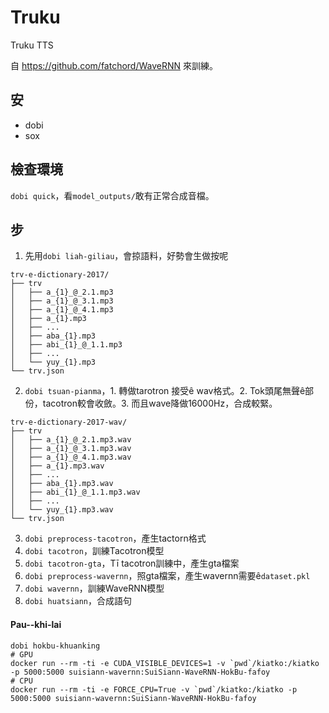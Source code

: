 # Truku
Truku TTS

自 https://github.com/fatchord/WaveRNN 來訓練。

## 安
- dobi
- sox

## 檢查環境
`dobi quick`，看`model_outputs/`敢有正常合成音檔。

## 步
1. 先用`dobi liah-giliau`，會掠語料，好勢會生做按呢
```
trv-e-dictionary-2017/
├── trv
│   ├── a_{1}_@_2.1.mp3
│   ├── a_{1}_@_3.1.mp3
│   ├── a_{1}_@_4.1.mp3
│   ├── a_{1}.mp3
│   ├── ...
│   ├── aba_{1}.mp3
│   ├── abi_{1}_@_1.1.mp3
│   ├── ...
│   └── yuy_{1}.mp3
└── trv.json
```
2. `dobi tsuan-pianma`，1. 轉做tarotron 接受ê wav格式。2. Tok頭尾無聲ê部份，tacotron較會收斂。3. 而且wave降做16000Hz，合成較緊。
```
trv-e-dictionary-2017-wav/
├── trv
│   ├── a_{1}_@_2.1.mp3.wav
│   ├── a_{1}_@_3.1.mp3.wav
│   ├── a_{1}_@_4.1.mp3.wav
│   ├── a_{1}.mp3.wav
│   ├── ...
│   ├── aba_{1}.mp3.wav
│   ├── abi_{1}_@_1.1.mp3.wav
│   ├── ...
│   └── yuy_{1}.mp3.wav
└── trv.json
```
3. `dobi preprocess-tacotron`，產生tactorn格式
4. `dobi tacotron`，訓練Tacotron模型
5. `dobi tacotron-gta`，Tī tacotron訓練中，產生gta檔案
6. `dobi preprocess-wavernn`，照gta檔案，產生wavernn需要ê`dataset.pkl`
7. `dobi wavernn`，訓練WaveRNN模型
8. `dobi huatsiann`，合成語句

#### Pau--khi-lai
```
dobi hokbu-khuanking
# GPU
docker run --rm -ti -e CUDA_VISIBLE_DEVICES=1 -v `pwd`/kiatko:/kiatko -p 5000:5000 suisiann-wavernn:SuiSiann-WaveRNN-HokBu-fafoy
# CPU
docker run --rm -ti -e FORCE_CPU=True -v `pwd`/kiatko:/kiatko -p 5000:5000 suisiann-wavernn:SuiSiann-WaveRNN-HokBu-fafoy
```


